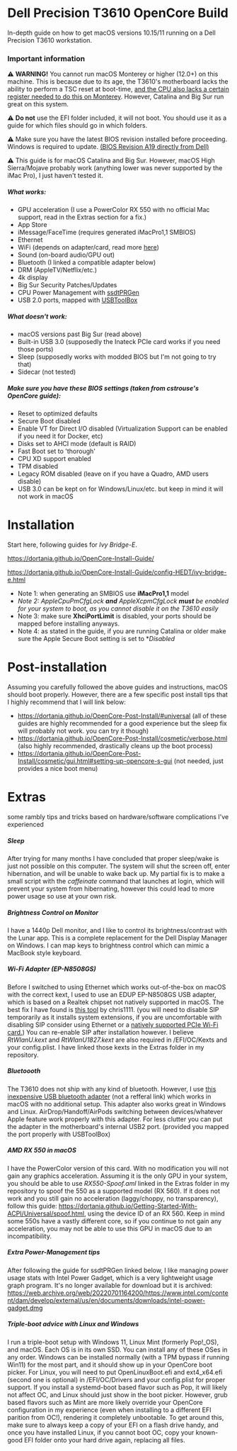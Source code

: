 # Dell Precision T3610 OpenCore Build
In-depth guide on how to get macOS versions 10.15/11 running on a Dell Precision T3610 workstation. 


### Important information

⚠ **WARNING!** You cannot run macOS Monterey or higher (12.0+) on this machine. This is because due to its age, the T3610's motherboard lacks the ability to perform a TSC reset at boot-time, <a href="https://github.com/acidanthera/CpuTscSync#cputscsync">and the CPU also lacks a certain register needed to do this on Monterey</a>. However, Catalina and Big Sur run great on this system.


⚠ **Do not** use the EFI folder included, it will not boot. You should use it as a guide for which files should go in which folders.

⚠ Make sure you have the latest BIOS revision installed before proceeding. Windows is required to update. <a href="https://www.dell.com/support/home/en-us/drivers/driversdetails?driverid=4d5hg">(BIOS Revision A19 directly from Dell)</a>

⚠ This guide is for macOS Catalina and Big Sur. However, macOS High Sierra/Mojave probably work (anything lower was never supported by the iMac Pro), I just haven't tested it. 


##### What works:
- GPU acceleration (I use a PowerColor RX 550 with no official Mac support, read in the Extras section for a fix.)
- App Store
- iMessage/FaceTime (requires generated iMacPro1,1 SMBIOS)
- Ethernet
- WiFi (depends on adapter/card, read more <a href="https://dortania.github.io/Wireless-Buyers-Guide/">here</a>)
- Sound (on-board audio/GPU out)
- Bluetooth (I linked a compatible adapter below)
- DRM (AppleTV/Netflix/etc.)
- 4k display
- Big Sur Security Patches/Updates
- CPU Power Management with <a href="https://dortania.github.io/OpenCore-Post-Install/universal/pm.html#sandy-and-ivy-bridge-power-management">ssdtPRGen</a>
- USB 2.0 ports, mapped with <a href="https://github.com/USBToolBox/tool">USBToolBox</a> 

##### What doesn't work:
- macOS versions past Big Sur (read above)
- Built-in USB 3.0 (supposedly the Inateck PCIe card works if you need those ports)
- Sleep (supposedly works with modded BIOS but I'm not going to try that) 
- Sidecar (not tested)

##### Make sure you have these BIOS settings (taken from cstrouse's OpenCore guide):
- Reset to optimized defaults
- Secure Boot disabled
- Enable VT for Direct I/O disabled (Virtualization Support can be enabled if you need it for Docker, etc)
- Disks set to AHCI mode (default is RAID)
- Fast Boot set to 'thorough'
- CPU XD support enabled
- TPM disabled
- Legacy ROM disabled (leave on if you have a Quadro, AMD users disable)
- USB 3.0 can be kept on for Windows/Linux/etc. but keep in mind it will not work in macOS


# Installation

Start here, following guides for _Ivy Bridge-E_. 

https://dortania.github.io/OpenCore-Install-Guide/

https://dortania.github.io/OpenCore-Install-Guide/config-HEDT/ivy-bridge-e.html

- Note 1: when generating an SMBIOS use **iMacPro1,1** model
-  _Note 2: AppleCpuPmCfgLock **and** AppleXcpmCfgLock **must** be enabled for your system to boot, as you cannot disable it on the T3610 easily_
-  Note 3: make sure **XhciPortLimit** is disabled, your ports should be mapped before installing anyways.
-  Note 4: as stated in the guide, if you are running Catalina or older make sure the Apple Secure Boot setting is set to **Disabled*

# Post-installation
Assuming you carefully followed the above guides and instructions, macOS should boot properly. However, there are a few specific post install tips that I highly recommend that I will link below:

- https://dortania.github.io/OpenCore-Post-Install/#universal (all of these guides are highly recommended for a good experience but the sleep fix will probably not work. you can try it though)
- https://dortania.github.io/OpenCore-Post-Install/cosmetic/verbose.html (also highly recommended, drastically cleans up the boot process)
- https://dortania.github.io/OpenCore-Post-Install/cosmetic/gui.html#setting-up-opencore-s-gui (not needed, just provides a nice boot menu)

# Extras 
some rambly tips and tricks based on hardware/software complications I've experienced

##### Sleep
After trying for many months I have concluded that proper sleep/wake is just not possible on this computer. The system will shut the screen off, enter hibernation, and will be unable to wake back up. My partial fix is to make a small script with the _caffeinate_ command that launches at login, which will prevent your system from hibernating, however this could lead to more power usage so use at your own risk.



##### Brightness Control on Monitor
I have a 1440p Dell monitor, and I like to control its brightness/contrast with the Lunar app. This is a complete replacement for the Dell Display Manager on Windows. I can map keys to brightness control which can mimic a MacBook style keyboard.



##### Wi-Fi Adapter (EP-N8508GS)
Before I switched to using Ethernet which works out-of-the-box on macOS with the correct kext, I used to use an EDUP EP-N8508GS USB adapter, which is based on a Realtek chipset not natively supported in macOS. The best fix I have found is <a href="https://github.com/chris1111/Wireless-USB-Big-Sur-Adapter">this tool</a> by chris1111. (you will need to disable SIP temporarily as it installs system extensions, if you are uncomfortable with disabling SIP consider using Ethernet or a <a href="https://dortania.github.io/Wireless-Buyers-Guide/types-of-wireless-card/pcie.html">natively supported PCIe Wi-Fi card.</a>) You can re-enable SIP after installation however. I believe _RtWlanU.kext_ and _RtWlanU1827.kext_ are also required in /EFI/OC/Kexts and your config.plist. I have linked those kexts in the Extras folder in my repository.



##### Bluetoooth
The T3610 does not ship with any kind of bluetooth. However, I use <a href="https://www.amazon.com/IOGEAR-Bluetooth-Multi-Language-Version-GBU521W6/dp/B007ZT2AXE?th=1" rel="nofollow noreferrer">this inexpensive USB bluetooth adapter</a> (not a refferal link) which works in macOS with no additional setup. This adapter also works great in Windows and Linux. AirDrop/Handoff/AirPods switching between devices/whatever Apple feature work properly with this adapter. For less clutter you can put the adapter in the motherboard's internal USB2 port. (provided you mapped the port properly with USBToolBox)



##### AMD RX 550 in macOS
I have the PowerColor version of this card. With no modification you will not gain any graphics acceleration. Assuming it is the only GPU in your system, you should be able to use _RX550-Spoof.aml_ linked in the Extras folder in my repository to spoof the 550 as a supported model (RX 560). If it does not work and you still gain no acceleration (laggy/choppy, no transparency), follow this guide: https://dortania.github.io/Getting-Started-With-ACPI/Universal/spoof.html, using the device ID of an RX 560. Keep in mind some 550s have a vastly different core, so if you continue to not gain any acceleration, you may not be able to use this GPU in macOS due to an incompatibility.



##### Extra Power-Management tips
After following the guide for ssdtPRGen linked below, I like managing power usage stats with Intel Power Gadget, which is a very lightweight usage graph program. It's no longer available for download but it is archived: https://web.archive.org/web/20220701164200/https://www.intel.com/content/dam/develop/external/us/en/documents/downloads/intel-power-gadget.dmg


##### Triple-boot advice with Linux and Windows
I run a triple-boot setup with Windows 11, Linux Mint (formerly Pop!_OS), and macOS. Each OS is in its own SSD. You can install any of these OSes in any order. Windows can be installed normally (with a TPM bypass if running Win11) for the most part, and it should show up in your OpenCore boot picker. For Linux, you will need to put OpenLinuxBoot.efi and ext4_x64.efi (second one is optional) in /EFI/OC/Drivers and your config.plist for proper support. If you install a systemd-boot based flavor such as Pop, it will likely not affect OC, and Linux should just show in the boot picker. However, grub based flavors such as Mint are more likely override your OpenCore configuration in my experience (even when installing to a different EFI parition from OC!), rendering it completely unbootable. To get around this, make sure to always keep a copy of your EFI on a flash drive handy, and once you have installed Linux, if you cannot boot OC, copy your known-good EFI folder onto your hard drive again, replacing all files.








 


  
